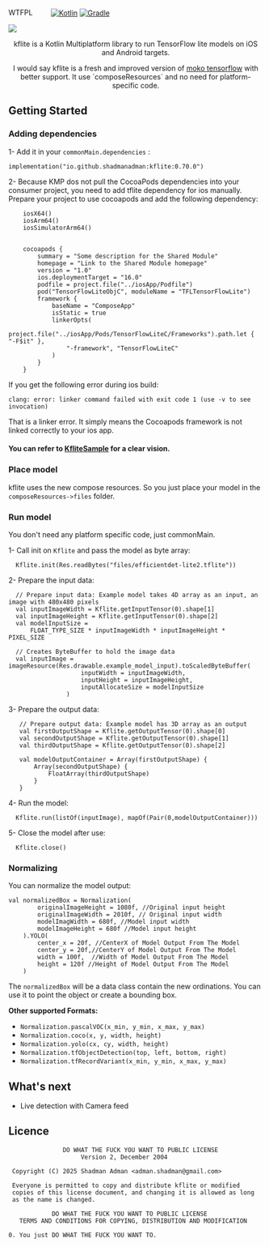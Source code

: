 <a href="http://www.wtfpl.net/"><img
src="http://www.wtfpl.net/wp-content/uploads/2012/12/wtfpl-badge-4.png"
width="80" height="15" alt="WTFPL" /></a>
[![Kotlin](https://img.shields.io/badge/Kotlin-2.1.21-blue.svg?style=flat-square&logo=kotlin)](https://kotlinlang.org/)
[![Gradle](https://img.shields.io/badge/Gradle-8.x-green.svg?style=flat-square&logo=gradle)](https://gradle.org/)

![](poster.jpg)

<p align="center">kflite is a Kotlin Multiplatform library to run TensorFlow lite models on iOS and Android targets.</p>

<p align="center">I would say kflite is a fresh and improved version of <a href= "https://github.com/icerockdev/moko-tensorflow">moko tensorflow</a> with better
support. It use `composeResources` and no need for platform-specific code.</p>

## Getting Started
### Adding dependencies
1- Add it in your `commonMain.dependencies` :

  ```
  implementation("io.github.shadmanadman:kflite:0.70.0")
  ```
2- Because KMP dos not pull the CocoaPods dependencies into your consumer project,
you need to add tflite dependency for ios manually. Prepare your project to use cocoapods and add the following dependency:
```
    iosX64()
    iosArm64()
    iosSimulatorArm64()


    cocoapods {
        summary = "Some description for the Shared Module"
        homepage = "Link to the Shared Module homepage"
        version = "1.0"
        ios.deploymentTarget = "16.0"
        podfile = project.file("../iosApp/Podfile")
        pod("TensorFlowLiteObjC", moduleName = "TFLTensorFlowLite")
        framework {
            baseName = "ComposeApp"
            isStatic = true
            linkerOpts(
                project.file("../iosApp/Pods/TensorFlowLiteC/Frameworks").path.let { "-F$it" },
                "-framework", "TensorFlowLiteC"
            )
        }
    }
```
If you get the following error during ios build:
```
clang: error: linker command failed with exit code 1 (use -v to see invocation)
```
That is a linker error. It simply means the Cocoapods framework is not linked correctly to your ios app. 
#### You can refer to [KfliteSample](https://github.com/shadmanadman/kflite-sample) for a clear vision.

### Place model
kflite uses the new compose resources. So you just place your model in the `composeResources->files` folder.

### Run model
You don't need any platform specific code, just commonMain.

1- Call init on `Kflite` and pass the model as byte array:
```
  Kflite.init(Res.readBytes("files/efficientdet-lite2.tflite"))
```
2- Prepare the input data:
```
  // Prepare input data: Example model takes 4D array as an input, an image with 480x480 pixels
  val inputImageWidth = Kflite.getInputTensor(0).shape[1]
  val inputImageHeight = Kflite.getInputTensor(0).shape[2]
  val modelInputSize =
      FLOAT_TYPE_SIZE * inputImageWidth * inputImageHeight * PIXEL_SIZE
      
  // Creates ByteBuffer to hold the image data    
  val inputImage =  imageResource(Res.drawable.example_model_input).toScaledByteBuffer(
                    inputWidth = inputImageWidth,
                    inputHeight = inputImageHeight,
                    inputAllocateSize = modelInputSize
                )   
```
3- Prepare the output data:
```
   // Prepare output data: Example model has 3D array as an output
   val firstOutputShape = Kflite.getOutputTensor(0).shape[0]
   val secondOutputShape = Kflite.getOutputTensor(0).shape[1]
   val thirdOutputShape = Kflite.getOutputTensor(0).shape[2]

   val modelOutputContainer = Array(firstOutputShape) {
       Array(secondOutputShape) {
           FloatArray(thirdOutputShape)
       }
   }
```
4- Run the model:
```
  Kflite.run(listOf(inputImage), mapOf(Pair(0,modelOutputContainer)))
```
5- Close the model after use:
```
  Kflite.close()
```
### Normalizing
You can normalize the model output:
```
val normalizedBox = Normalization(
        originalImageHeight = 1080f, //Original input height
        originalImageWidth = 2010f, // Original input width
        modelImagWidth = 680f, //Model input width
        modelImageHeight = 680f //Model input height
    ).YOLO(
        center_x = 20f, //CenterX of Model Output From The Model
        center_y = 20f,//CenterY of Model Output From The Model
        width = 100f,  //Width of Model Output From The Model
        height = 120f //Height of Model Output From The Model
    )
```
The `normalizedBox` will be a data class contain the new ordinations. You can use it to point the object 
or create a bounding box.

**Other supported Formats:**
- `Normalization.pascalVOC(x_min, y_min, x_max, y_max)`
- `Normalization.coco(x, y, width, height)`
- `Normalization.yolo(cx, cy, width, height)`
- `Normalization.tfObjectDetection(top, left, bottom, right)`
- `Normalization.tfRecordVariant(x_min, y_min, x_max, y_max)`

## What's next
- Live detection with Camera feed

## Licence
```
               DO WHAT THE FUCK YOU WANT TO PUBLIC LICENSE 
                    Version 2, December 2004 

 Copyright (C) 2025 Shadman Adman <adman.shadman@gmail.com> 

 Everyone is permitted to copy and distribute kflite or modified 
 copies of this license document, and changing it is allowed as long 
 as the name is changed. 

            DO WHAT THE FUCK YOU WANT TO PUBLIC LICENSE 
   TERMS AND CONDITIONS FOR COPYING, DISTRIBUTION AND MODIFICATION 

0. You just DO WHAT THE FUCK YOU WANT TO.
```


